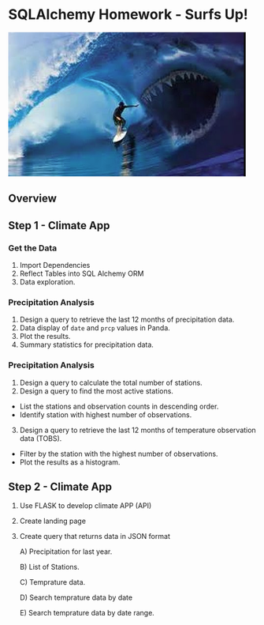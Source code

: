 # SQLAlchemy Homework - Surfs Up!
![surf.png](Images/surf.png)
## Overview
## Step 1 - Climate App
### Get the Data
1. Import Dependencies
2. Reflect Tables into SQL Alchemy ORM
3. Data exploration.

### Precipitation Analysis
1.  Design a query to retrieve the last 12 months of precipitation data.
2.  Data display of  `date` and `prcp` values in Panda.
3.  Plot the results.
4.  Summary statistics for precipitation data.

### Precipitation Analysis
1. Design a query to calculate the total number of stations.
2. Design a query to find the most active stations.
  * List the stations and observation counts in descending order.
  * Identify station with highest number of observations.
3. Design a query to retrieve the last 12 months of temperature observation data (TOBS).
  * Filter by the station with the highest number of observations.
  * Plot the results as a histogram.

## Step 2 - Climate App
1. Use FLASK to develop climate APP (API)
2. Create landing page
3. Create query that returns data in JSON format

    A) Precipitation for last year.
    
    B) List of Stations.
    
    C) Temprature data.
    
    D) Search temprature data by date
    
    E) Search temprature data by date range.
    
